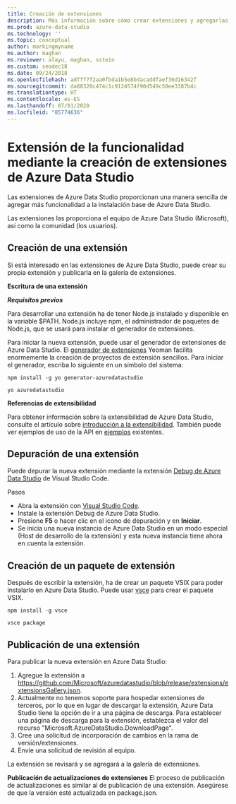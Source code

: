 ```yaml
---
title: Creación de extensiones
description: Más información sobre cómo crear extensiones y agregarlas a Azure Data Studio
ms.prod: azure-data-studio
ms.technology: ''
ms.topic: conceptual
author: markingmyname
ms.author: maghan
ms.reviewer: alayu, maghan, sstein
ms.custom: seodec18
ms.date: 09/24/2018
ms.openlocfilehash: adfff7f2aa0fbda1b5e8bdacaddfaef36d16342f
ms.sourcegitcommit: da88320c474c1c9124574f90d549c50ee3387b4c
ms.translationtype: HT
ms.contentlocale: es-ES
ms.lasthandoff: 07/01/2020
ms.locfileid: "85774636"
---
```

# <a name="extend-the-functionality-by-creating-azure-data-studio-extensions"></a>Extensión de la funcionalidad mediante la creación de extensiones de Azure Data Studio

Las extensiones de Azure Data Studio proporcionan una manera sencilla de agregar más funcionalidad a la instalación base de Azure Data Studio.

Las extensiones las proporciona el equipo de Azure Data Studio (Microsoft), así como la comunidad (los usuarios).


## <a name="author-an-extension"></a>Creación de una extensión

Si está interesado en las extensiones de Azure Data Studio, puede crear su propia extensión y publicarla en la galería de extensiones.

**Escritura de una extensión**

***Requisitos previos***

Para desarrollar una extensión ha de tener Node.js instalado y disponible en la variable $PATH. Node.js incluye npm, el administrador de paquetes de Node.js, que se usará para instalar el generador de extensiones.

Para iniciar la nueva extensión, puede usar el generador de extensiones de Azure Data Studio. El [generador de extensiones](https://www.npmjs.com/package/generator-azuredatastudio) Yeoman facilita enormemente la creación de proyectos de extensión sencillos. Para iniciar el generador, escriba lo siguiente en un símbolo del sistema:

`npm install -g yo generator-azuredatastudio`

`yo azuredatastudio`


**Referencias de extensibilidad**

Para obtener información sobre la extensibilidad de Azure Data Studio, consulte el artículo sobre [introducción a la extensibilidad](extensibility.md). También puede ver ejemplos de uso de la API en [ejemplos](https://github.com/Microsoft/azuredatastudio/tree/main/samples) existentes.


## <a name="debug-an-extension"></a>Depuración de una extensión

Puede depurar la nueva extensión mediante la extensión [Debug de Azure Data Studio](https://github.com/kevcunnane/sqlops-debug) de Visual Studio Code.

Pasos
- Abra la extensión con [Visual Studio Code](https://code.visualstudio.com/).
- Instale la extensión Debug de Azure Data Studio.
- Presione **F5** o hacer clic en el icono de depuración y en **Iniciar**.
- Se inicia una nueva instancia de Azure Data Studio en un modo especial (Host de desarrollo de la extensión) y esta nueva instancia tiene ahora en cuenta la extensión.


## <a name="create-an-extension-package"></a>Creación de un paquete de extensión

Después de escribir la extensión, ha de crear un paquete VSIX para poder instalarlo en Azure Data Studio. Puede usar [vsce](https://github.com/Microsoft/vscode-vsce) para crear el paquete VSIX.

`npm install -g vsce`

`vsce package`


## <a name="publish-an-extension"></a>Publicación de una extensión

Para publicar la nueva extensión en Azure Data Studio:

1. Agregue la extensión a https://github.com/Microsoft/azuredatastudio/blob/release/extensions/extensionsGallery.json.
2. Actualmente no tenemos soporte para hospedar extensiones de terceros, por lo que en lugar de descargar la extensión, Azure Data Studio tiene la opción de ir a una página de descarga. Para establecer una página de descarga para la extensión, establezca el valor del recurso "Microsoft.AzureDataStudio.DownloadPage".
3. Cree una solicitud de incorporación de cambios en la rama de versión/extensiones.
4. Envíe una solicitud de revisión al equipo.

La extensión se revisará y se agregará a la galería de extensiones.

**Publicación de actualizaciones de extensiones** El proceso de publicación de actualizaciones es similar al de publicación de una extensión. Asegúrese de que la versión esté actualizada en package.json.
